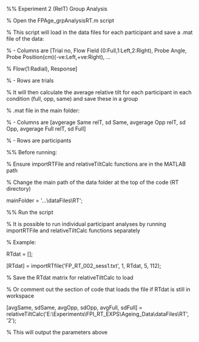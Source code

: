 %% Experiment 2 (RelT) Group Analysis 

% Open the FPAge_grpAnalysisRT.m script 

% This script will load in the data files for each participant and save a .mat file of the data:

%  - Columns are [Trial no, Flow Field (0:Full,1:Left,2:Right), Probe Angle, Probe Position(cm)(-ve:Left,+ve:Right), ...

%    Flow(1:Radial), Response]

%  - Rows are trials

% It will then calculate the average relative tilt for each participant in each condition (full, opp, same) and save these in a group

% .mat file in the main folder:

% - Columns are [avgerage Same relT, sd Same, avgerage Opp relT, sd Opp, avgerage Full relT, sd Full]

% - Rows are participants

%% Before running:

% Ensure importRTFile and relativeTiltCalc functions are in the MATLAB path

% Change the main path of the data folder at the top of the code (RT directory)

  mainFolder = '...\dataFiles\RT';

%% Run the script

% It is possible to run individual participant analyses by running importRTFile and relativeTiltCalc functions separately

% Example:

  RTdat = [];
  
  [RTdat] = importRTfile('FP_RT_002_sess1.txt', 1, RTdat, 5, 112);


% Save the RTdat matrix for relativeTiltCalc to load

% Or comment out the section of code that loads the file if RTdat is still in workspace

  [avgSame, sdSame, avgOpp, sdOpp, avgFull, sdFull] = relativeTiltCalc('E:\Experiments\FPI_RT_EXPS\Ageing_Data\dataFiles\RT', '2');

% This will output the parameters above
